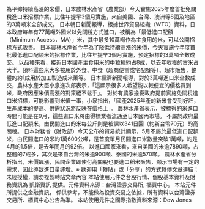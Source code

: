 為平抑持續高漲的米價，日本農林水產省（農業部）今天實施2025年度首批免關稅進口米招標作業，比往年提早3個月實施，來自美國、台灣、澳洲等8國及地區的3萬噸米全部成交。
日本朝日新聞報導，根據世界貿易組織（WTO）資料，日本政府每年有77萬噸外國米以免關稅方式進口，被稱為「最低進口配額（Minimum Access，MA）」米，其中最多10萬噸作為主食用的米，可以公開招標方式販售。
日本農林水產省今年為了降低持續高漲的米價，今天實施今年度首批最低進口配額米的招標作業，比往年提早3個月實施，預定招標的3萬噸全數成交。
以品種來看，接近日本國產主食用米的中粒種約占8成，以去年收穫的古米占大半。預料這些米大多被用於外食、中食（超商便當或宅配餐等）、超市販售，整體的約1成用於加工製造成米菓等。
日本經濟新聞報導，對於3萬噸進口米全數成交，農林水產大臣小泉進次郎表示，「這顯示很多人希望能以較便宜的價格買到米，政府因應米價高漲的對策絕不鬆手」。
對於有農家擔憂政府提前實施免關稅進口米招標，可能影響到米價一事，小泉指出，「國產2025年產的新米會受到好評，生產成本的提高、供需狀況將反映在價格上」。
農林水產省表示，被標得的米進口時間可能是在9月，這些進口米將由得標業者流通至日本國內市場。
不屬於政府最低進口配額米，由民間進口的米每公斤則是被課以341日圓（約新台幣70元）的高關稅。
日本財務省（財政部）今天公布的貿易統計顯示，5月不屬於最低進口配額米，由民間進口的米約1萬600公噸，是首度單月民間進口米數量突破1萬噸，約是4月的1.5倍，是去年同月的92倍。
以進口國家來看，來自美國的米逾7890噸，占整體的7成多，其次是來自台灣的米逾900噸、泰國的米逾570噸。
農林水產省分析指出，米價飆漲，民間企業即使付高關稅也要進口稻米販售，顯示市場有一定的需求，因此導致進口量遽增。※ 歡迎用「轉貼」或「分享」的方式轉傳文章連結；未經授權，請勿複製轉貼文章內容
      本站使用元件之台股行情、個股基本資料及財務資訊為 凱衛資訊 提供。元件資料來源：台灣證券交易所, 櫃買中心。
      本站元件所提供之金融資訊， 係供參考，不能做為投資交易之依據，所有資料以台灣證券交易所、櫃買中心公告為準。
      本站使用元件之國際指數資料來源：Dow Jones
